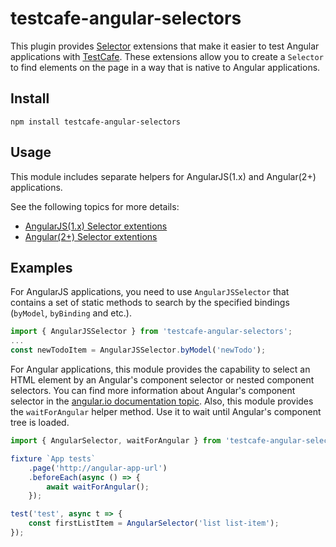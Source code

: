 # testcafe-angular-selectors

This plugin provides [Selector](https://devexpress.github.io/testcafe/documentation/test-api/selecting-page-elements/selectors.html) extensions that make it easier to test Angular applications with [TestCafe](https://github.com/DevExpress/testcafe/). 
These extensions allow you to create a `Selector` to find elements on the page in a way that is native to Angular applications.

## Install

```
npm install testcafe-angular-selectors
```

## Usage

This module includes separate helpers for AngularJS(1.x) and Angular(2+) applications.

See the following topics for more details:
* [AngularJS(1.x) Selector extentions](./angularJS-selector.md)
* [Angular(2+) Selector extentions](./angular-selector.md)

## Examples

For AngularJS applications, you need to use `AngularJSSelector` that contains a set of static methods to search by the specified bindings (`byModel`, `byBinding` and etc.).

```js
import { AngularJSSelector } from 'testcafe-angular-selectors';
...
const newTodoItem = AngularJSSelector.byModel('newTodo');
```

For Angular applications, this module provides the capability to select an HTML element by an Angular's component selector or nested component selectors.
You can find more information about Angular's component selector in the [angular.io documentation topic](https://angular.io/api/core/Component).
Also, this module provides the `waitForAngular` helper method. Use it to wait until Angular's component tree is loaded.

```js
import { AngularSelector, waitForAngular } from 'testcafe-angular-selectors';

fixture `App tests`
    .page('http://angular-app-url')
    .beforeEach(async () => {
        await waitForAngular();
    });

test('test', async t => {
    const firstListItem = AngularSelector('list list-item');
});
``` 
